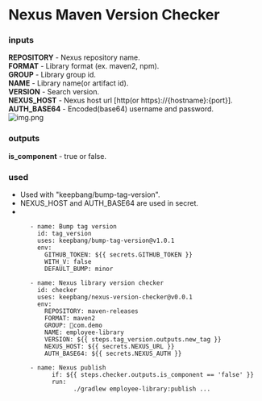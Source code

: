 # Nexus Maven Version Checker

### inputs
**REPOSITORY** - Nexus repository name.  
**FORMAT** - Library format (ex. maven2, npm).  
**GROUP** - Library group id.  
**NAME** - Library name(or artifact id).  
**VERSION** - Search version.  
**NEXUS_HOST** - Nexus host url [http(or https)://{hostname}:{port}].  
**AUTH_BASE64** - Encoded(base64) username and password.   
![img.png](img.png)

### outputs
**is_component** - true or false.


### used

- Used with "keepbang/bump-tag-version".
- NEXUS_HOST and AUTH_BASE64 are used in secret.
- 

```
      - name: Bump tag version
        id: tag_version
        uses: keepbang/bump-tag-version@v1.0.1
        env:
          GITHUB_TOKEN: ${{ secrets.GITHUB_TOKEN }}
          WITH_V: false
          DEFAULT_BUMP: minor

      - name: Nexus library version checker
        id: checker
        uses: keepbang/nexus-version-checker@v0.0.1
        env:
          REPOSITORY: maven-releases
          FORMAT: maven2
          GROUP: com.demo
          NAME: employee-library
          VERSION: ${{ steps.tag_version.outputs.new_tag }}
          NEXUS_HOST: ${{ secrets.NEXUS_URL }}
          AUTH_BASE64: ${{ secrets.NEXUS_AUTH }}

      - name: Nexus publish
            if: ${{ steps.checker.outputs.is_component == 'false' }}
            run:
                  ./gradlew employee-library:publish ...

```
